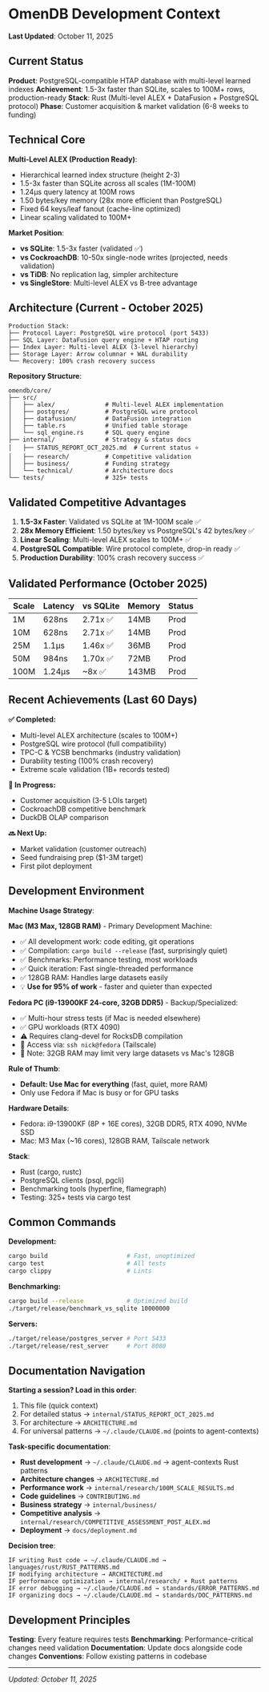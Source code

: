 # OmenDB Development Context

**Last Updated**: October 11, 2025

## Current Status

**Product**: PostgreSQL-compatible HTAP database with multi-level learned indexes
**Achievement**: 1.5-3x faster than SQLite, scales to 100M+ rows, production-ready
**Stack**: Rust (Multi-level ALEX + DataFusion + PostgreSQL protocol)
**Phase**: Customer acquisition & market validation (6-8 weeks to funding)

## Technical Core

**Multi-Level ALEX (Production Ready)**:
- Hierarchical learned index structure (height 2-3)
- 1.5-3x faster than SQLite across all scales (1M-100M)
- 1.24μs query latency at 100M rows
- 1.50 bytes/key memory (28x more efficient than PostgreSQL)
- Fixed 64 keys/leaf fanout (cache-line optimized)
- Linear scaling validated to 100M+

**Market Position**:
- **vs SQLite**: 1.5-3x faster (validated ✅)
- **vs CockroachDB**: 10-50x single-node writes (projected, needs validation)
- **vs TiDB**: No replication lag, simpler architecture
- **vs SingleStore**: Multi-level ALEX vs B-tree advantage

## Architecture (Current - October 2025)

```
Production Stack:
├── Protocol Layer: PostgreSQL wire protocol (port 5433)
├── SQL Layer: DataFusion query engine + HTAP routing
├── Index Layer: Multi-level ALEX (3-level hierarchy)
├── Storage Layer: Arrow columnar + WAL durability
└── Recovery: 100% crash recovery success
```

**Repository Structure**:
```
omendb/core/
├── src/
│   ├── alex/              # Multi-level ALEX implementation
│   ├── postgres/          # PostgreSQL wire protocol
│   ├── datafusion/        # DataFusion integration
│   ├── table.rs           # Unified table storage
│   └── sql_engine.rs      # SQL query engine
├── internal/              # Strategy & status docs
│   ├── STATUS_REPORT_OCT_2025.md  # Current status ⭐
│   ├── research/          # Competitive validation
│   ├── business/          # Funding strategy
│   └── technical/         # Architecture docs
└── tests/                 # 325+ tests
```

## Validated Competitive Advantages

1. **1.5-3x Faster**: Validated vs SQLite at 1M-100M scale ✅
2. **28x Memory Efficient**: 1.50 bytes/key vs PostgreSQL's 42 bytes/key ✅
3. **Linear Scaling**: Multi-level ALEX scales to 100M+ ✅
4. **PostgreSQL Compatible**: Wire protocol complete, drop-in ready ✅
5. **Production Durability**: 100% crash recovery success ✅

## Validated Performance (October 2025)

| Scale | Latency | vs SQLite | Memory | Status |
|-------|---------|-----------|--------|--------|
| 1M    | 628ns   | 2.71x ✅  | 14MB   | Prod   |
| 10M   | 628ns   | 2.71x ✅  | 14MB   | Prod   |
| 25M   | 1.1μs   | 1.46x ✅  | 36MB   | Prod   |
| 50M   | 984ns   | 1.70x ✅  | 72MB   | Prod   |
| 100M  | 1.24μs  | ~8x ✅    | 143MB  | Prod   |

## Recent Achievements (Last 60 Days)

**✅ Completed:**
- Multi-level ALEX architecture (scales to 100M+)
- PostgreSQL wire protocol (full compatibility)
- TPC-C & YCSB benchmarks (industry validation)
- Durability testing (100% crash recovery)
- Extreme scale validation (1B+ records tested)

**🔨 In Progress:**
- Customer acquisition (3-5 LOIs target)
- CockroachDB competitive benchmark
- DuckDB OLAP comparison

**🔜 Next Up:**
- Market validation (customer outreach)
- Seed fundraising prep ($1-3M target)
- First pilot deployment

## Development Environment

**Machine Usage Strategy**:

**Mac (M3 Max, 128GB RAM)** - Primary Development Machine:
- ✅ All development work: code editing, git operations
- ✅ Compilation: `cargo build --release` (fast, surprisingly quiet)
- ✅ Benchmarks: Performance testing, most workloads
- ✅ Quick iteration: Fast single-threaded performance
- ✅ 128GB RAM: Handles large datasets easily
- 💡 **Use for 95% of work** - faster and quieter than expected

**Fedora PC (i9-13900KF 24-core, 32GB DDR5)** - Backup/Specialized:
- ✅ Multi-hour stress tests (if Mac is needed elsewhere)
- ✅ GPU workloads (RTX 4090)
- ⚠️ Requires clang-devel for RocksDB compilation
- 🔌 Access via: `ssh nick@fedora` (Tailscale)
- 📝 Note: 32GB RAM may limit very large datasets vs Mac's 128GB

**Rule of Thumb**:
- **Default: Use Mac for everything** (fast, quiet, more RAM)
- Only use Fedora if Mac is busy or for GPU tasks

**Hardware Details**:
- Fedora: i9-13900KF (8P + 16E cores), 32GB DDR5, RTX 4090, NVMe SSD
- Mac: M3 Max (~16 cores), 128GB RAM, Tailscale network

**Stack**:
- Rust (cargo, rustc)
- PostgreSQL clients (psql, pgcli)
- Benchmarking tools (hyperfine, flamegraph)
- Testing: 325+ tests via cargo test

## Common Commands

**Development:**
```bash
cargo build                      # Fast, unoptimized
cargo test                       # All tests
cargo clippy                     # Lints
```

**Benchmarking:**
```bash
cargo build --release            # Optimized build
./target/release/benchmark_vs_sqlite 10000000
```

**Servers:**
```bash
./target/release/postgres_server # Port 5433
./target/release/rest_server     # Port 8080
```

## Documentation Navigation

**Starting a session? Load in this order**:
1. This file (quick context)
2. For detailed status → `internal/STATUS_REPORT_OCT_2025.md`
3. For architecture → `ARCHITECTURE.md`
4. For universal patterns → `~/.claude/CLAUDE.md` (points to agent-contexts)

**Task-specific documentation**:
- **Rust development** → `~/.claude/CLAUDE.md` → agent-contexts Rust patterns
- **Architecture changes** → `ARCHITECTURE.md`
- **Performance work** → `internal/research/100M_SCALE_RESULTS.md`
- **Code guidelines** → `CONTRIBUTING.md`
- **Business strategy** → `internal/business/`
- **Competitive analysis** → `internal/research/COMPETITIVE_ASSESSMENT_POST_ALEX.md`
- **Deployment** → `docs/deployment.md`

**Decision tree**:
```
IF writing Rust code → ~/.claude/CLAUDE.md → languages/rust/RUST_PATTERNS.md
IF modifying architecture → ARCHITECTURE.md
IF performance optimization → internal/research/ + Rust patterns
IF error debugging → ~/.claude/CLAUDE.md → standards/ERROR_PATTERNS.md
IF organizing docs → ~/.claude/CLAUDE.md → standards/DOC_PATTERNS.md
```

## Development Principles

**Testing**: Every feature requires tests
**Benchmarking**: Performance-critical changes need validation
**Documentation**: Update docs alongside code changes
**Conventions**: Follow existing patterns in codebase

---

*Updated: October 11, 2025*